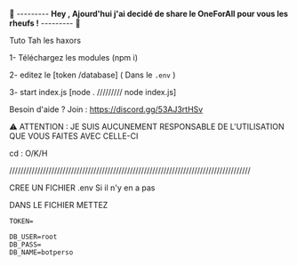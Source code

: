 🏴 ---------     **Hey , Ajourd'hui j'ai decidé de share le OneForAll pour vous les rheufs !** ---------  🏴

Tuto Tah les haxors


1-  Téléchargez les modules (npm i)

2- editez le  [token /database] ( Dans le `.env` )

3- start index.js [node .     ///////// node index.js] 




Besoin d'aide ? Join : https://discord.gg/53AJ3rtHSv

⚠️ ATTENTION : JE SUIS AUCUNEMENT RESPONSABLE DE L'UTILISATION QUE VOUS FAITES AVEC CELLE-CI

cd : O/K/H

//////////////////////////////////////////////////////////////////////////////////////


CREE UN FICHIER .env Si il n'y en a pas

DANS LE FICHIER METTEZ

```
TOKEN=

DB_USER=root
DB_PASS=
DB_NAME=botperso
